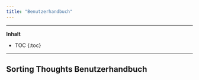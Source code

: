 ```yaml
---
title: "Benutzerhandbuch"
---
```

---------------
__Inhalt__
* TOC
{:toc}
---------------

## Sorting Thoughts Benutzerhandbuch
